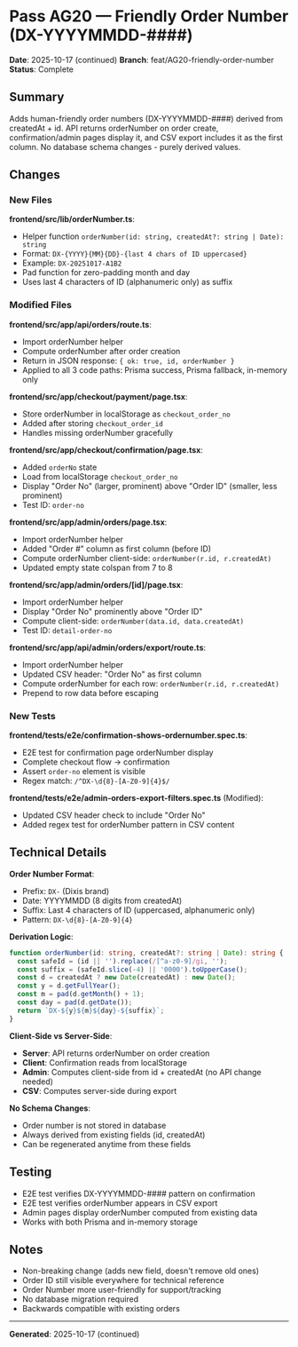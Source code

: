 # Pass AG20 — Friendly Order Number (DX-YYYYMMDD-####)

**Date**: 2025-10-17 (continued)
**Branch**: feat/AG20-friendly-order-number
**Status**: Complete

## Summary

Adds human-friendly order numbers (DX-YYYYMMDD-####) derived from createdAt + id. API returns orderNumber on order create, confirmation/admin pages display it, and CSV export includes it as the first column. No database schema changes - purely derived values.

## Changes

### New Files

**frontend/src/lib/orderNumber.ts**:
- Helper function `orderNumber(id: string, createdAt?: string | Date): string`
- Format: `DX-{YYYY}{MM}{DD}-{last 4 chars of ID uppercased}`
- Example: `DX-20251017-A1B2`
- Pad function for zero-padding month and day
- Uses last 4 characters of ID (alphanumeric only) as suffix

### Modified Files

**frontend/src/app/api/orders/route.ts**:
- Import orderNumber helper
- Compute orderNumber after order creation
- Return in JSON response: `{ ok: true, id, orderNumber }`
- Applied to all 3 code paths: Prisma success, Prisma fallback, in-memory only

**frontend/src/app/checkout/payment/page.tsx**:
- Store orderNumber in localStorage as `checkout_order_no`
- Added after storing `checkout_order_id`
- Handles missing orderNumber gracefully

**frontend/src/app/checkout/confirmation/page.tsx**:
- Added `orderNo` state
- Load from localStorage `checkout_order_no`
- Display "Order No" (larger, prominent) above "Order ID" (smaller, less prominent)
- Test ID: `order-no`

**frontend/src/app/admin/orders/page.tsx**:
- Import orderNumber helper
- Added "Order #" column as first column (before ID)
- Compute orderNumber client-side: `orderNumber(r.id, r.createdAt)`
- Updated empty state colspan from 7 to 8

**frontend/src/app/admin/orders/[id]/page.tsx**:
- Import orderNumber helper
- Display "Order No" prominently above "Order ID"
- Compute client-side: `orderNumber(data.id, data.createdAt)`
- Test ID: `detail-order-no`

**frontend/src/app/api/admin/orders/export/route.ts**:
- Import orderNumber helper
- Updated CSV header: "Order No" as first column
- Compute orderNumber for each row: `orderNumber(r.id, r.createdAt)`
- Prepend to row data before escaping

### New Tests

**frontend/tests/e2e/confirmation-shows-ordernumber.spec.ts**:
- E2E test for confirmation page orderNumber display
- Complete checkout flow → confirmation
- Assert `order-no` element is visible
- Regex match: `/^DX-\d{8}-[A-Z0-9]{4}$/`

**frontend/tests/e2e/admin-orders-export-filters.spec.ts** (Modified):
- Updated CSV header check to include "Order No"
- Added regex test for orderNumber pattern in CSV content

## Technical Details

**Order Number Format**:
- Prefix: `DX-` (Dixis brand)
- Date: YYYYMMDD (8 digits from createdAt)
- Suffix: Last 4 characters of ID (uppercased, alphanumeric only)
- Pattern: `DX-\d{8}-[A-Z0-9]{4}`

**Derivation Logic**:
```typescript
function orderNumber(id: string, createdAt?: string | Date): string {
  const safeId = (id || '').replace(/[^a-z0-9]/gi, '');
  const suffix = (safeId.slice(-4) || '0000').toUpperCase();
  const d = createdAt ? new Date(createdAt) : new Date();
  const y = d.getFullYear();
  const m = pad(d.getMonth() + 1);
  const day = pad(d.getDate());
  return `DX-${y}${m}${day}-${suffix}`;
}
```

**Client-Side vs Server-Side**:
- **Server**: API returns orderNumber on order creation
- **Client**: Confirmation reads from localStorage
- **Admin**: Computes client-side from id + createdAt (no API change needed)
- **CSV**: Computes server-side during export

**No Schema Changes**:
- Order number is not stored in database
- Always derived from existing fields (id, createdAt)
- Can be regenerated anytime from these fields

## Testing

- E2E test verifies DX-YYYYMMDD-#### pattern on confirmation
- E2E test verifies orderNumber appears in CSV export
- Admin pages display orderNumber computed from existing data
- Works with both Prisma and in-memory storage

## Notes

- Non-breaking change (adds new field, doesn't remove old ones)
- Order ID still visible everywhere for technical reference
- Order Number more user-friendly for support/tracking
- No database migration required
- Backwards compatible with existing orders

---

**Generated**: 2025-10-17 (continued)
